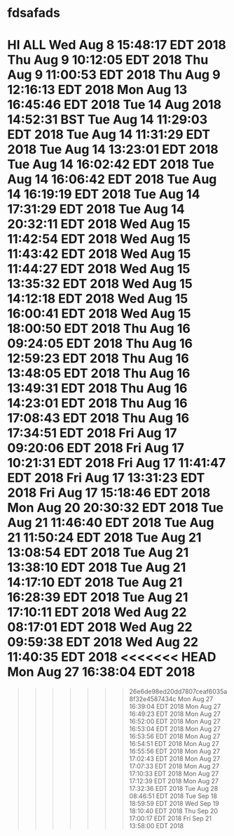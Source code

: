# fdsafads


HI ALL
Wed Aug 8 15:48:17 EDT 2018
Thu Aug 9 10:12:05 EDT 2018
Thu Aug 9 11:00:53 EDT 2018
Thu Aug 9 12:16:13 EDT 2018
Mon Aug 13 16:45:46 EDT 2018
Tue 14 Aug 2018 14:52:31 BST
Tue Aug 14 11:29:03 EDT 2018
Tue Aug 14 11:31:29 EDT 2018
Tue Aug 14 13:23:01 EDT 2018
Tue Aug 14 16:02:42 EDT 2018
Tue Aug 14 16:06:42 EDT 2018
Tue Aug 14 16:19:19 EDT 2018
Tue Aug 14 17:31:29 EDT 2018
Tue Aug 14 20:32:11 EDT 2018
Wed Aug 15 11:42:54 EDT 2018
Wed Aug 15 11:43:42 EDT 2018
Wed Aug 15 11:44:27 EDT 2018
Wed Aug 15 13:35:32 EDT 2018
Wed Aug 15 14:12:18 EDT 2018
Wed Aug 15 16:00:41 EDT 2018
Wed Aug 15 18:00:50 EDT 2018
Thu Aug 16 09:24:05 EDT 2018
Thu Aug 16 12:59:23 EDT 2018
Thu Aug 16 13:48:05 EDT 2018
Thu Aug 16 13:49:31 EDT 2018
Thu Aug 16 14:23:01 EDT 2018
Thu Aug 16 17:08:43 EDT 2018
Thu Aug 16 17:34:51 EDT 2018
Fri Aug 17 09:20:06 EDT 2018
Fri Aug 17 10:21:31 EDT 2018
Fri Aug 17 11:41:47 EDT 2018
Fri Aug 17 13:31:23 EDT 2018
Fri Aug 17 15:18:46 EDT 2018
Mon Aug 20 20:30:32 EDT 2018
Tue Aug 21 11:46:40 EDT 2018
Tue Aug 21 11:50:24 EDT 2018
Tue Aug 21 13:08:54 EDT 2018
Tue Aug 21 13:38:10 EDT 2018
Tue Aug 21 14:17:10 EDT 2018
Tue Aug 21 16:28:39 EDT 2018
Tue Aug 21 17:10:11 EDT 2018
Wed Aug 22 08:17:01 EDT 2018
Wed Aug 22 09:59:38 EDT 2018
Wed Aug 22 11:40:35 EDT 2018
<<<<<<< HEAD
Mon Aug 27 16:38:04 EDT 2018
=======

>>>>>>> 26e6de98ed20dd7807ceaf6035a8f32e4587434c
Mon Aug 27 16:39:04 EDT 2018
Mon Aug 27 16:49:23 EDT 2018
Mon Aug 27 16:52:00 EDT 2018
Mon Aug 27 16:53:04 EDT 2018
Mon Aug 27 16:53:56 EDT 2018
Mon Aug 27 16:54:51 EDT 2018
Mon Aug 27 16:55:56 EDT 2018
Mon Aug 27 17:02:43 EDT 2018
Mon Aug 27 17:07:33 EDT 2018
Mon Aug 27 17:10:33 EDT 2018
Mon Aug 27 17:12:39 EDT 2018
Mon Aug 27 17:32:36 EDT 2018
Tue Aug 28 08:46:51 EDT 2018
Tue Sep 18 18:59:59 EDT 2018
Wed Sep 19 18:10:40 EDT 2018
Thu Sep 20 17:00:17 EDT 2018
Fri Sep 21 13:58:00 EDT 2018
